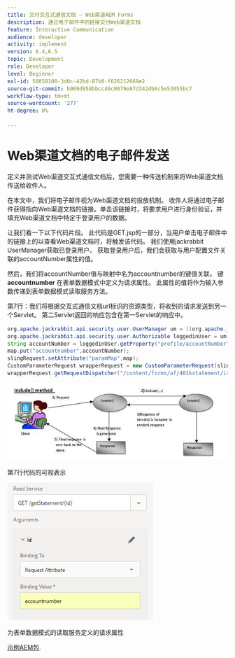 ```yaml
---
title: 交付交互式通信文档 — Web渠道AEM Forms
description: 通过电子邮件中的链接交付Web渠道文档
feature: Interactive Communication
audience: developer
activity: implement
version: 6.4,6.5
topic: Development
role: Developer
level: Beginner
exl-id: 50858100-3d0c-42bd-87b8-f626212669e2
source-git-commit: b069d958bbcc40c0079e87d342db6c5e53055bc7
workflow-type: tm+mt
source-wordcount: '277'
ht-degree: 0%

---
```


# Web渠道文档的电子邮件发送

定义并测试Web渠道交互式通信文档后，您需要一种传送机制来将Web渠道文档传送给收件人。

在本文中，我们将电子邮件视为Web渠道文档的投放机制。 收件人将通过电子邮件获得指向Web渠道文档的链接。单击该链接时，将要求用户进行身份验证，并填充Web渠道文档中特定于登录用户的数据。

让我们看一下以下代码片段。 此代码是GET.jsp的一部分，当用户单击电子邮件中的链接上的以查看Web渠道文档时，将触发该代码。 我们使用jackrabbit UserManager获取已登录用户。 获取登录用户后，我们会获取与用户配置文件关联的accountNumber属性的值。

然后，我们将accountNumber值与映射中名为accountnumber的键值关联。 键 **accountnumber** 在表单数据模式中定义为请求属性。 此属性的值将作为输入参数传递到表单数据模式读取服务方法。

第7行：我们将根据交互式通信文档url标识的资源类型，将收到的请求发送到另一个Servlet。 第二Servlet返回的响应包含在第一Servlet的响应中。

```java
org.apache.jackrabbit.api.security.user.UserManager um = ((org.apache.jackrabbit.api.JackrabbitSession) session).getUserManager();
org.apache.jackrabbit.api.security.user.Authorizable loggedinUser = um.getAuthorizable(session.getUserID());
String accountNumber = loggedinUser.getProperty("profile/accountNumber")[0].getString();
map.put("accountnumber",accountNumber);
slingRequest.setAttribute("paramMap",map);
CustomParameterRequest wrapperRequest = new CustomParameterRequest(slingRequest,"GET");
wrapperRequest.getRequestDispatcher("/content/forms/af/401kstatement/irastatement/channels/web.html").include(wrapperRequest, response);
```

![包含方法方法](assets/includemethod.jpg)

第7行代码的可视表示

![请求参数配置](assets/requestparameter.png)

为表单数据模式的读取服务定义的请求属性

[示例AEM包](assets/webchanneldelivery.zip).
